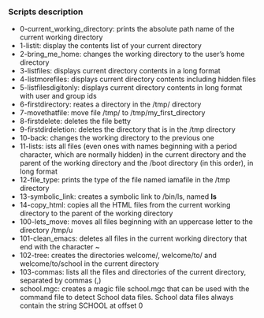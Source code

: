 ### Scripts description 
 - 0-current_working_directory: prints the absolute path name of the current working directory
- 1-listit: display the contents list of your current directory
 - 2-bring_me_home: changes the working directory to the user’s home directory
 - 3-listfiles: displays current directory contents in a long format
 - 4-listmorefiles: displays current directory contents including hidden files
 - 5-listfilesdigitonly: displays current directory contents in long format with user and group ids
 - 6-firstdirectory: reates a directory in the /tmp/ directory
 - 7-movethatfile: move file /tmp/ to /tmp/my_first_directory
 - 8-firstdelete: deletes the file betty
 - 9-firstdirdeletion: deletes the directory that is in the /tmp directory
 - 10-back: changes the working directory to the previous one
 - 11-lists: ists all files (even ones with names beginning with a period character, which are normally hidden) in the current directory and the parent of the working directory and the /boot directory (in this order), in long format
 - 12-file_type: prints the type of the file named iamafile in the  /tmp directory
 - 13-symbolic_link: creates a symbolic link to /bin/ls, named __ls__
 - 14-copy_html: copies all the HTML files from the current working directory to the parent of the working directory
 - 100-lets_move: moves all files beginning with an uppercase letter to the directory /tmp/u
 - 101-clean_emacs: deletes all files in the current working directory that end with the character ~
 - 102-tree: creates the directories welcome/, welcome/to/ and welcome/to/school in the current directory
 - 103-commas: lists all the files and directories of the current directory, separated by commas (,)
 - school.mgc: creates a magic file school.mgc that can be used with the command file to detect School data files. School data files always contain the string SCHOOL at offset 0
